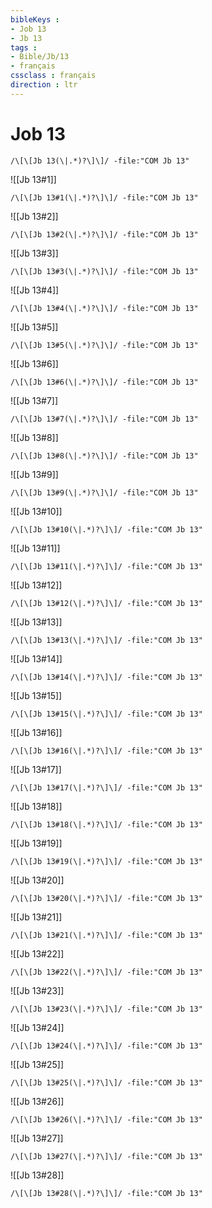 ```yaml
---
bibleKeys : 
- Job 13
- Jb 13
tags : 
- Bible/Jb/13
- français
cssclass : français
direction : ltr
---
```


# Job 13

```query
/\[\[Jb 13(\|.*)?\]\]/ -file:"COM Jb 13"
```



![[Jb 13#1]]

```query
/\[\[Jb 13#1(\|.*)?\]\]/ -file:"COM Jb 13"
```

![[Jb 13#2]]

```query
/\[\[Jb 13#2(\|.*)?\]\]/ -file:"COM Jb 13"
```

![[Jb 13#3]]

```query
/\[\[Jb 13#3(\|.*)?\]\]/ -file:"COM Jb 13"
```

![[Jb 13#4]]

```query
/\[\[Jb 13#4(\|.*)?\]\]/ -file:"COM Jb 13"
```

![[Jb 13#5]]

```query
/\[\[Jb 13#5(\|.*)?\]\]/ -file:"COM Jb 13"
```

![[Jb 13#6]]

```query
/\[\[Jb 13#6(\|.*)?\]\]/ -file:"COM Jb 13"
```

![[Jb 13#7]]

```query
/\[\[Jb 13#7(\|.*)?\]\]/ -file:"COM Jb 13"
```

![[Jb 13#8]]

```query
/\[\[Jb 13#8(\|.*)?\]\]/ -file:"COM Jb 13"
```

![[Jb 13#9]]

```query
/\[\[Jb 13#9(\|.*)?\]\]/ -file:"COM Jb 13"
```

![[Jb 13#10]]

```query
/\[\[Jb 13#10(\|.*)?\]\]/ -file:"COM Jb 13"
```

![[Jb 13#11]]

```query
/\[\[Jb 13#11(\|.*)?\]\]/ -file:"COM Jb 13"
```

![[Jb 13#12]]

```query
/\[\[Jb 13#12(\|.*)?\]\]/ -file:"COM Jb 13"
```

![[Jb 13#13]]

```query
/\[\[Jb 13#13(\|.*)?\]\]/ -file:"COM Jb 13"
```

![[Jb 13#14]]

```query
/\[\[Jb 13#14(\|.*)?\]\]/ -file:"COM Jb 13"
```

![[Jb 13#15]]

```query
/\[\[Jb 13#15(\|.*)?\]\]/ -file:"COM Jb 13"
```

![[Jb 13#16]]

```query
/\[\[Jb 13#16(\|.*)?\]\]/ -file:"COM Jb 13"
```

![[Jb 13#17]]

```query
/\[\[Jb 13#17(\|.*)?\]\]/ -file:"COM Jb 13"
```

![[Jb 13#18]]

```query
/\[\[Jb 13#18(\|.*)?\]\]/ -file:"COM Jb 13"
```

![[Jb 13#19]]

```query
/\[\[Jb 13#19(\|.*)?\]\]/ -file:"COM Jb 13"
```

![[Jb 13#20]]

```query
/\[\[Jb 13#20(\|.*)?\]\]/ -file:"COM Jb 13"
```

![[Jb 13#21]]

```query
/\[\[Jb 13#21(\|.*)?\]\]/ -file:"COM Jb 13"
```

![[Jb 13#22]]

```query
/\[\[Jb 13#22(\|.*)?\]\]/ -file:"COM Jb 13"
```

![[Jb 13#23]]

```query
/\[\[Jb 13#23(\|.*)?\]\]/ -file:"COM Jb 13"
```

![[Jb 13#24]]

```query
/\[\[Jb 13#24(\|.*)?\]\]/ -file:"COM Jb 13"
```

![[Jb 13#25]]

```query
/\[\[Jb 13#25(\|.*)?\]\]/ -file:"COM Jb 13"
```

![[Jb 13#26]]

```query
/\[\[Jb 13#26(\|.*)?\]\]/ -file:"COM Jb 13"
```

![[Jb 13#27]]

```query
/\[\[Jb 13#27(\|.*)?\]\]/ -file:"COM Jb 13"
```

![[Jb 13#28]]

```query
/\[\[Jb 13#28(\|.*)?\]\]/ -file:"COM Jb 13"
```

